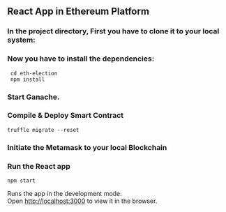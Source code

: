 ## React App in Ethereum Platform

### In the project directory, First you have to clone it to your local system:

### Now you have to install the dependencies:
  ```
   cd eth-election
   npm install
  ```
### Start Ganache.

### Compile & Deploy Smart Contract
  `truffle migrate --reset`

### Initiate the Metamask to your local Blockchain

### Run the React app
  `npm start`
  
Runs the app in the development mode.<br />
Open [http://localhost:3000](http://localhost:3000) to view it in the browser.

